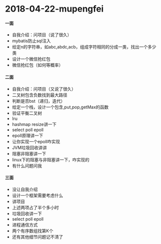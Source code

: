 # 2018-04-22-mupengfei

#### 一面


* 自我介绍：问项目（说了很久）
* mybatis防止sql注入
* 给定n的字符串，如abc,abdc,acb，组成字符相同的分成一类，找出一个多少类
* 设计一个微信抢红包
* 微信抢红包（如何等概率）


#### 二面


* 自我介绍：问项目（又说了很久）
* 二叉树包含负数找到最大路径
* 判断是否bst（递归，迭代）
* 给定一个栈，设计一个包含,put,pop,getMax的函数
* 验证平衡二叉树
* lru
* hashmap resize讲一下
* select poll epoll
* epoll原理讲一下
* 让你实现一个epoll咋实现
* JVM垃圾回收讲讲
* 阻塞非阻塞讲一下
* linux下的阻塞与非阻塞讲一下，咋实现的
* 有什么问题问我


#### 三面



* 没让自我介绍
* 设计一个框架需要考虑什么
* 讲项目
* 上述两项占了半个多小时
* 垃圾回收讲一下
* select poll epoll
* 进程通信方式
* 两个有序数组找第K个
* 还有其他细节问题记不清了

